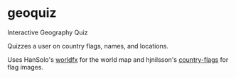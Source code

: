 # geoquiz
Interactive Geography Quiz

Quizzes a user on country flags, names, and
locations.

Uses HanSolo's [worldfx](https://github.com/HanSolo/worldfx)
for the world map and hjnilsson's 
[country-flags](https://github.com/hjnilsson/country-flags)
for flag images.